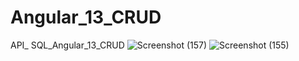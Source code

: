 # Angular_13_CRUD
API_ SQL_Angular_13_CRUD
![Screenshot (157)](https://user-images.githubusercontent.com/100625708/206313066-7c6a6ae6-2c40-4012-a0d7-6236441554cc.png)
![Screenshot (155)](https://user-images.githubusercontent.com/100625708/206313535-d6245e38-fdd1-4625-997f-c4a640cc1cb2.png)

